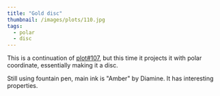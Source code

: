 ```yaml
---
title: "Gold disc"
thumbnail: /images/plots/110.jpg
tags:
  - polar
  - disc
---
```


This is a continuation of [plot#107](/plots/107), but this time it projects it with polar coordinate, essentially making it a disc.

Still using fountain pen, main ink is "Amber" by Diamine. It has interesting properties.
